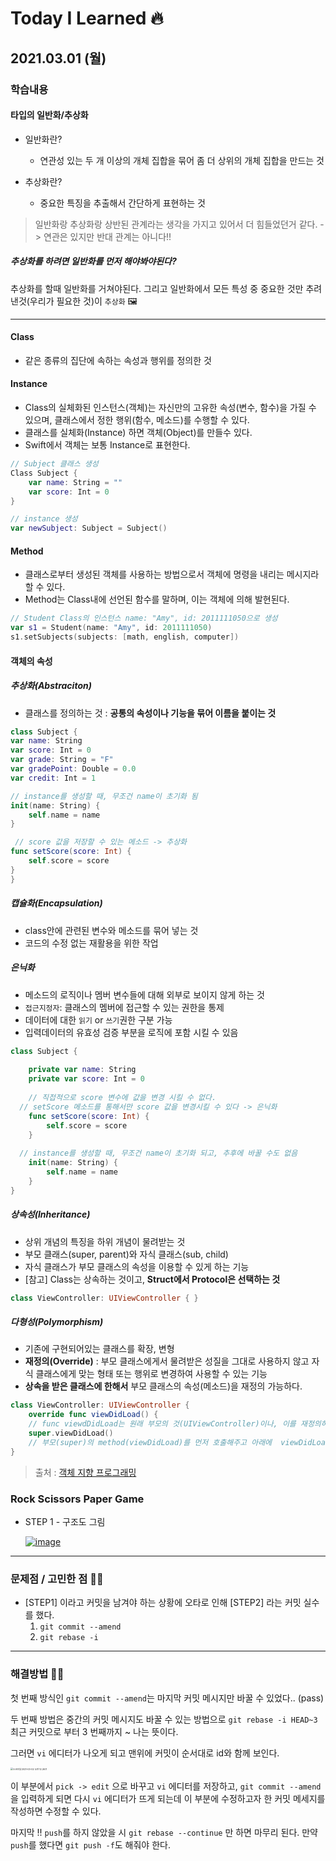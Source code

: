 

# Today I Learned 🔥



## 2021.03.01 (월)



### 학습내용

#### 타입의 일반화/추상화

- 일반화란?
  - 연관성 있는 두 개 이상의 개체 집합을 묶어 좀 더 상위의 개체 집합을 만드는 것 

- 추상화란?
  - 중요한 특징을 추출해서 간단하게 표현하는 것 

> 일반화랑 추상화랑 상반된 관계라는 생각을 가지고 있어서 더 힘들었던거 같다. -> 연관은 있지만 반대 관계는 아니다!!



##### 추상화를 하려면 일반화를 먼저 해야봐야된다? 

추상화를 할때 일반화를 거쳐야된다. 그리고 일반화에서 모든 특성 중 중요한 것만 추려낸것(우리가 필요한 것)이 `추상화` 🖼



----



#### Class

- 같은 종류의 집단에 속하는 속성과 행위를 정의한 것

  

#### Instance

- Class의 실체화된 인스턴스(객체)는 자신만의 고유한 속성(변수, 함수)을 가질 수 있으며, 클래스에서 정한 행위(함수, 메소드)를 수행할 수 있다.
- 클래스를 실체화(Instance) 하면 객체(Object)를 만들수 있다.
- Swift에서 객체는 보통 Instance로 표현한다.

```swift
// Subject 클래스 생성
Class Subject {
	var name: String = ""
	var score: Int = 0
}

// instance 생성
var newSubject: Subject = Subject()
```



#### Method

- 클래스로부터 생성된 객체를 사용하는 방법으로서 객체에 명령을 내리는 메시지라 할 수 있다.
- Method는 Class내에 선언된 함수를 말하며, 이는 객체에 의해 발현된다.

```swift
// Student Class의 인스턴스 name: "Amy", id: 2011111050으로 생성
var s1 = Student(name: "Amy", id: 2011111050)
s1.setSubjects(subjects: [math, english, computer])
```



#### 객체의 속성

##### **추상화(Abstraciton)**

- 클래스를 정의하는 것 : **공통의 속성이나 기능을 묶어 이름을 붙이는 것**

```swift
class Subject {
var name: String
var score: Int = 0
var grade: String = "F"
var gradePoint: Double = 0.0
var credit: Int = 1

// instance를 생성할 때, 무조건 name이 초기화 됨
init(name: String) {
    self.name = name
}

 // score 값을 저장할 수 있는 메소드 -> 추상화 
func setScore(score: Int) {
    self.score = score
}
}
```



##### **캡슐화(Encapsulation)**

- class안에 관련된 변수와 메소드를 묶어 넣는 것
- 코드의 수정 없는 재활용을 위한 작업



##### **은닉화**

- 메소드의 로직이나 멤버 변수들에 대해 외부로 보이지 않게 하는 것
- `접근지정자`: 클래스의 멤버에 접근할 수 있는 권한을 통제 
- 데이터에 대한 `읽기` or `쓰기`권한 구분 가능
- 입력데이터의 유효성 검증 부분을 로직에 포함 시킬 수 있음 

```swift
class Subject {
  
    private var name: String
    private var score: Int = 0
    
	// 직접적으로 score 변수에 값을 변경 시킬 수 없다. 
  // setScore 메소드를 통해서만 score 값을 변경시킬 수 있다 -> 은닉화 
    func setScore(score: Int) {
        self.score = score
    } 
  
  // instance를 생성할 때, 무조건 name이 초기화 되고, 추후에 바꿀 수도 없음
    init(name: String) {
        self.name = name
    } 
}
```



##### **상속성(Inheritance)**

- 상위 개념의 특징을 하위 개념이 물려받는 것
- 부모 클래스(super, parent)와 자식 클래스(sub, child)
- 자식 클래스가 부모 클래스의 속성을 이용할 수 있게 하는 기능
- [참고] Class는 상속하는 것이고, **Struct에서 Protocol은 선택하는 것**

```swift
class ViewController: UIViewController { }
```



##### **다형성(Polymorphism)**

- 기존에 구현되어있는 클래스를 확장, 변형
- **재정의(Override)** : 부모 클래스에게서 물려받은 성질을 그대로 사용하지 않고 자식 클래스에게 맞는 형태 또는 행위로 변경하여 사용할 수 있는 기능
- **상속을 받은 클래스에 한해서** 부모 클래스의 속성(메소드)을 재정의 가능하다.

```swift
class ViewController: UIViewController {
    override func viewDidLoad() {
    // func viewdDidLoad는 원래 부모의 것(UIViewController)이나, 이를 재정의하겠다는 의미
    super.viewDidLoad()
    // 부모(super)의 method(viewDidLoad)를 먼저 호출해주고 아래에  viewDidLoad() 재정의 코드 작성
}
```



> 출처 : [객체 지향 프로그래밍](https://amywork.github.io/2017-09-13/Object)



### Rock Scissors Paper Game

- STEP 1 - 구조도 그림

  [![image](https://user-images.githubusercontent.com/44525561/109505114-9cafe180-7adf-11eb-8d12-e1f548ce02ef.png)](https://user-images.githubusercontent.com/44525561/109505114-9cafe180-7adf-11eb-8d12-e1f548ce02ef.png)

---

### 문제점 / 고민한 점 🤦🏼

- [STEP1] 이라고 커밋을 남겨야 하는 상황에 오타로 인해 [STEP2] 라는 커밋 실수를 했다.
  1. `git commit --amend`
  2. `git rebase -i`

---

### 해결방법 🙋🏼

첫 번째 방식인 `git commit --amend`는 마지막 커밋 메시지만 바꿀 수 있었다.. (pass)

두 번째 방법은 중간의 커밋 메시지도 바꿀 수 있는 방법으로 `git rebase -i HEAD~3` 최근 커밋으로 부터 3 번째까지 ~ 나는 뜻이다.

그러면 `vi` 에디터가 나오게 되고 맨위에 커밋이 순서대로 id와 함께 보인다. 

<img src="/Users/yjaewoongnaver.com/Desktop/스크린샷 2021-03-02 오전 12.26.11.png" alt="스크린샷 2021-03-02 오전 12.26.11" style="zoom:25%;" />

이 부분에서 `pick -> edit` 으로 바꾸고 `vi` 에디터를 저장하고, `git commit --amend ` 을 입력하게 되면 다시 `vi` 에디터가 뜨게 되는데 이 부분에 수정하고자 한 커밋 메세지를 작성하면 수정할 수 있다. 

마지막 !! `push`를 하지 않았을 시 `git rebase --continue` 만 하면 마무리 된다. 만약 `push`를 했다면 `git push -f`도 해줘야 한다.



